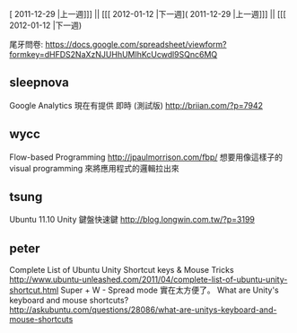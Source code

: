 [ 2011-12-29 |上一週]]] || [[[ 2012-01-12 |下一週]( 2011-12-29 |上一週]]] || [[[ 2012-01-12 |下一週)



尾牙問卷:
<https://docs.google.com/spreadsheet/viewform?formkey=dHFDS2NaXzNJUHhUMlhKcUcwdl9SQnc6MQ>

## sleepnova

Google Analytics 現在有提供 即時 (測試版)
<http://briian.com/?p=7942>

## wycc

Flow-based Programming
<http://jpaulmorrison.com/fbp/>
想要用像這樣子的 visual programming 來將應用程式的邏輯拉出來

## tsung

Ubuntu 11.10 Unity 鍵盤快速鍵
<http://blog.longwin.com.tw/?p=3199>

## peter

Complete List of Ubuntu Unity Shortcut keys & Mouse Tricks
<http://www.ubuntu-unleashed.com/2011/04/complete-list-of-ubuntu-unity-shortcut.html>
Super + W - Spread mode 實在太方便了。
What are Unity's keyboard and mouse shortcuts?
<http://askubuntu.com/questions/28086/what-are-unitys-keyboard-and-mouse-shortcuts>